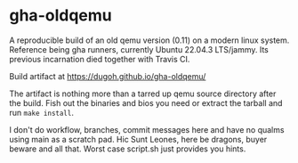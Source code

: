 # gha-oldqemu
A reproducible build of an old qemu version (0.11) on a modern linux system. Reference being gha runners, currently Ubuntu 22.04.3 LTS/jammy. Its previous incarnation died together with Travis CI.

Build artifact at https://dugoh.github.io/gha-oldqemu/

The artifact is nothing more than a tarred up qemu source directory after the build. Fish out the binaries and bios you need or extract the tarball and run `make install`.

I don't do workflow, branches, commit messages here and have no qualms using main as a scratch pad. Hic Sunt Leones, here be dragons, buyer beware and all that. Worst case script.sh just provides you hints.
